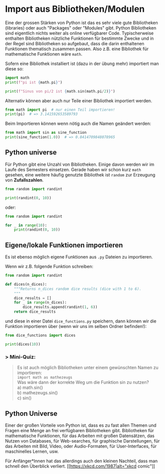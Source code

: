 # Import aus Bibliotheken/Modulen

Eine der grossen Stärken von Python ist das es sehr viele gute Bibliotheken (libraries) oder auch "Packages" oder "Modules" gibt. Python Bibliotheken sind eigentlich nichts weiter als online verfügbarer Code. Typischerweise enthalten Bibliotheken nützliche Funktionen für bestimmte Zwecke und in der Regel sind Bibliotheken so aufgebaut, dass die darin enthaltenen Funktionen thematisch zusammen passen. Also z.B. eine Bibliothek für mathematische Funktionen wäre `math`.

Sofern eine Bibliothek installiert ist (dazu in der übung mehr) importiert man diese so:

```python
import math
print(f"pi ist {math.pi}")

print(f"Sinus von pi/2 ist {math.sin(math.pi/2)}")
```

Alternativ können aber auch nur Teile einer Bibliothek importiert werden.
```python
from math import pi  # nur einen Teil importieren!
print(pi)  # => 3.141592653589793
```

Beim Importieren können wenn nötig auch die Namen geändert werden:
```python
from math import sin as sine_function
print(sine_function(1.0))  # => 0.8414709848078965
```

## Python universe
Für Python gibt eine Unzahl von Bibliotheken. Einige davon werden wir im Laufe des Semesters einsetzen. Gerade haben wir schon kurz `math` gesehen, eine weitere häufig genutzte Bibliothek ist `random` zur Erzeugung von **Zufallszahlen**.

```python
from random import randint

print(randint(0, 10))
```

oder:
```python
from random import randint

for _ in range(10):
    print(randint(0, 10))
```

## Eigene/lokale Funktionen importieren
Es ist ebenso möglich eigene Funktionen aus `.py` Dateien zu importieren.

Wenn wir z.B. folgende Funktion schreiben:
```python
from random import randint

def dices(n_dices):
    """Returns n_dices random dice results (dice with 1 to 6).
    """
    dice_results = []
    for _ in range(n_dices):
        dice_results.append(randint(1, 6))
    return dice_results
```
und diese in einer Datei `dice_functions.py` speichern, dann können wir die Funktion importieren über (wenn wir uns im selben Ordner befinden!):

<!-- pytest-codeblocks:skip -->
```python
from dice_functions import dices

print(dices(10))
```


### > Mini-Quiz:
> Es ist auch möglich Bibliotheken unter einem gewünschten Namen zu importieren:  
`import math as mathezeugs`  
> Was wäre dann der korrekte Weg um die Funktion sin zu nutzen?  
> a) math.sin()  
> b) mathezeugs.sin()  
> c) sin()


## Python Universe
Einer der großen Vorteile von Python ist, dass es zu fast allen Themen und Fragen eine Menge an frei verfügbaren Bibliotheken gibt. Bibliotheken für mathematische Funktionen, für das Arbeiten mit großen Datensätzen, das Nutzen von Databases, für Web-searches, für graphische Darstellungen, für das Arbeiten mit Bild, Video, oder Audio-Formaten, für User-Interfaces, für maschinelles Lernen, usw.

Für Anfänger*Innen hat das allerdings auch den kleinen Nachteil, dass man schnell den Überblick verliert.
[[https://xkcd.com/1987|alt="xkcd comic"]]

